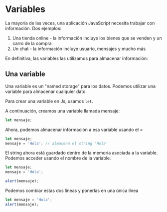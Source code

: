 # Variables 

La mayoría de las veces, una aplicación JavaScript necesita trabajar con información. Dos ejemplos: 

1. Una tienda online - la información incluye los bienes que se venden y un carro de la compra 
2. Un chat - la información incluye usuario, mensajes y mucho más

En definitiva, las variables las utilizamos para almacenar información: 

## Una variable

Una variable es un "named storage" para los datos. Podemos utilizar una variable para almacenar cualquier dato. 

Para crear una variable en Js, usamos ``let``. 

A continuación, creamos una variable llamada mensaje:

```javascript
let mensaje; 
```

Ahora, podemos almacenar información a esa variable usando el = 

```javascript 
let mensaje; 
mensaje = 'Hola'; // almacena el string 'Hola'
```
El string ahora está guardado dentro de la memoria asociada a la variable. Podemos acceder usando el nombre de la variable. 

```javascript 
let mensaje;
mensaje = 'Hola'; 

alert(mensaje);
```
Podemos combiar estas dos líneas y ponerlas en una única línea 

```javascript 
let mensaje = 'Hola'; 
alert(mensaje); 
```
